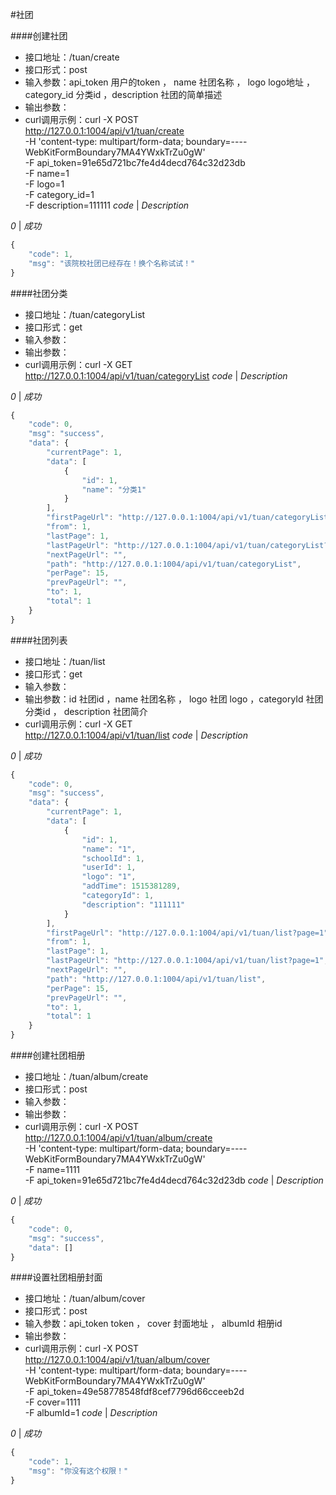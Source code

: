 #社团

####创建社团

- 接口地址：/tuan/create
- 接口形式：post 
- 输入参数：api_token 用户的token  ， name 社团名称 ， logo logo地址 ， category_id 分类id ，description 社团的简单描述
- 输出参数：
- curl调用示例：curl -X POST \
             http://127.0.0.1:1004/api/v1/tuan/create \
             -H 'content-type: multipart/form-data; boundary=----WebKitFormBoundary7MA4YWxkTrZu0gW' \
             -F api_token=91e65d721bc7fe4d4decd764c32d23db \
             -F name=1 \
             -F logo=1 \
             -F category_id=1 \
             -F description=111111
*code* | *Description*

*0* | *成功*

```javascript
{
    "code": 1,
    "msg": "该院校社团已经存在！换个名称试试！"
}
```


####社团分类

- 接口地址：/tuan/categoryList
- 接口形式：get 
- 输入参数：
- 输出参数：
- curl调用示例：curl -X GET \
             http://127.0.0.1:1004/api/v1/tuan/categoryList
*code* | *Description*

*0* | *成功*

```javascript
{
    "code": 0,
    "msg": "success",
    "data": {
        "currentPage": 1,
        "data": [
            {
                "id": 1,
                "name": "分类1"
            }
        ],
        "firstPageUrl": "http://127.0.0.1:1004/api/v1/tuan/categoryList?page=1",
        "from": 1,
        "lastPage": 1,
        "lastPageUrl": "http://127.0.0.1:1004/api/v1/tuan/categoryList?page=1",
        "nextPageUrl": "",
        "path": "http://127.0.0.1:1004/api/v1/tuan/categoryList",
        "perPage": 15,
        "prevPageUrl": "",
        "to": 1,
        "total": 1
    }
}
```



####社团列表

- 接口地址：/tuan/list
- 接口形式：get 
- 输入参数：
- 输出参数：id 社团id ，name 社团名称 ， logo 社团 logo ，categoryId 社团分类id ， description 社团简介
- curl调用示例：curl -X GET \
             http://127.0.0.1:1004/api/v1/tuan/list
*code* | *Description*

*0* | *成功*

```javascript
{
    "code": 0,
    "msg": "success",
    "data": {
        "currentPage": 1,
        "data": [
            {
                "id": 1,
                "name": "1",
                "schoolId": 1,
                "userId": 1,
                "logo": "1",
                "addTime": 1515381289,
                "categoryId": 1,
                "description": "111111"
            }
        ],
        "firstPageUrl": "http://127.0.0.1:1004/api/v1/tuan/list?page=1",
        "from": 1,
        "lastPage": 1,
        "lastPageUrl": "http://127.0.0.1:1004/api/v1/tuan/list?page=1",
        "nextPageUrl": "",
        "path": "http://127.0.0.1:1004/api/v1/tuan/list",
        "perPage": 15,
        "prevPageUrl": "",
        "to": 1,
        "total": 1
    }
}
```



####创建社团相册

- 接口地址：/tuan/album/create
- 接口形式：post 
- 输入参数：
- 输出参数：
- curl调用示例：curl -X POST \
             http://127.0.0.1:1004/api/v1/tuan/album/create \
             -H 'content-type: multipart/form-data; boundary=----WebKitFormBoundary7MA4YWxkTrZu0gW' \
             -F name=1111 \
             -F api_token=91e65d721bc7fe4d4decd764c32d23db
*code* | *Description*

*0* | *成功*

```javascript
{
    "code": 0,
    "msg": "success",
    "data": []
}
```


####设置社团相册封面

- 接口地址：/tuan/album/cover
- 接口形式：post 
- 输入参数：api_token token ， cover 封面地址 ， albumId 相册id
- 输出参数：
- curl调用示例：curl -X POST \
             http://127.0.0.1:1004/api/v1/tuan/album/cover \
             -H 'content-type: multipart/form-data; boundary=----WebKitFormBoundary7MA4YWxkTrZu0gW' \
             -F api_token=49e58778548fdf8cef7796d66cceeb2d \
             -F cover=1111 \
             -F albumId=1
*code* | *Description*

*0* | *成功*

```javascript
{
    "code": 1,
    "msg": "你没有这个权限！"
}
```
